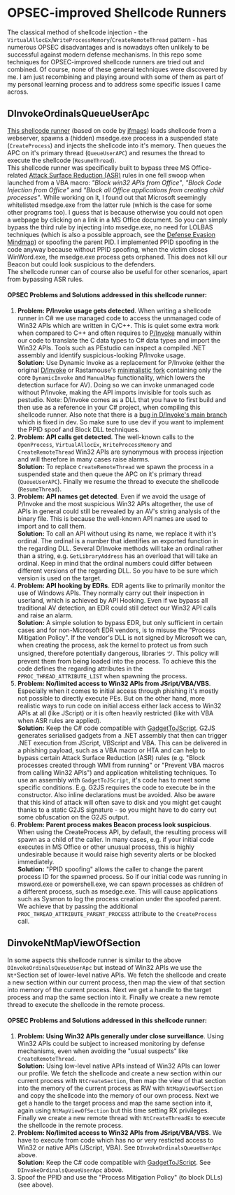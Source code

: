 # OPSEC-improved Shellcode Runners
The classical method of shellcode injection - the `VirtualAllocEx`/`WriteProcessMemory`/`CreateRemoteThread` pattern - has numerous OPSEC disadvantages and is nowadays often unlikely to be successful against modern defense mechanisms. In this repo some techniques for OPSEC-improved shellcode runners are tried out and combined. Of course, none of these general techniques were discovered by me. I am just recombining and playing around with some of them as part of my personal learning process and to address some specific issues I came across.

## DInvokeOrdinalsQueueUserApc
[This shellcode runner](https://github.com/Pwnd4/DefenseEvasion/blob/main/ShellcodeRunners/DInvokeOrdinalsQueueUserApc.cs) (based on code by [jfmaes](https://gist.github.com/jfmaes)) loads shellcode from a webserver, spawns a (hidden) msedge.exe process in a suspended state (`CreateProcess`) and injects the shellcode into it's memory. Then queues the APC on it's primary thread (`QueueUserAPC`) and resumes the thread to execute the shellcode (`ResumeThread`).     
This shellcode runner was specifically built to bypass three MS Office-related [Attack Surface Reduction (ASR)](https://learn.microsoft.com/en-us/microsoft-365/security/defender-endpoint/attack-surface-reduction?view=o365-worldwide) rules in one fell swoop when launched from a VBA macro: *"Block win32 APIs from Office"*, *"Block Code Injection from Office"* and *"Block all Office applications from creating child processes"*. While working on it, I found out that Microsoft seemingly whitelisted msedge.exe from the latter rule (which is the case for some other programs too). I guess that is because otherwise you could not open a webpage by clicking on a link in a MS Office document. So you can simply bypass the third rule by injecting into msedge.exe, no need for LOLBAS techniques (which is also a possible approach, see the [Defense Evasion Mindmap](https://github.com/Pwnd4/DefenseEvasion/blob/main/CobaltStrikeDefenseEvasion.pdf)) or spoofing the parent PID. I implemented PPID spoofing in the code anyway because without PPID spoofing, when the victim closes WinWord.exe, the msedge.exe process gets orphaned. This does not kill our Beacon but could look suspicious to the defenders.  
The shellcode runner can of course also be useful for other scenarios, apart from bypassing ASR rules.

#### OPSEC Problems and Solutions addressed in this shellcode runner:
1. **Problem: P/Invoke usage gets detected**. When writing a shellcode runner in C# we use managed code to access the unmanaged code of Win32 APIs which are written in C/C++. This is quiet some extra work when compared to C++ and often requires to [P/Invoke](https://docs.microsoft.com/en-us/dotnet/standard/native-interop/pinvoke) manually within our code to translate the C data types to C# data types and import the Win32 APIs. Tools such as PEstudio can inspect a compiled .NET assembly and identify suspicious-looking P/Invoke usage.  
**Solution:** Use Dynamic Invoke as a replacement for P/Invoke (either the original [D/Invoke](https://github.com/TheWover/DInvoke) or Rastamouse's [minimalistic fork](https://github.com/rasta-mouse/DInvoke/) containing only the core `DynamicInvoke` and `ManualMap` functionality, which lowers the detection surface for AV). Doing so we can invoke unmanaged code without P/Invoke, making the API imports invisible for tools such as pestudio. Note: D/Invoke comes as a DLL that you have to first build and then use as a reference in your C# project, when compiling this shellcode runner. Also note that there is a [bug in D/Invoke's main branch](https://github.com/TheWover/DInvoke/issues/13) which is fixed in dev. So make sure to use dev if you want to implement the PPID spoof and Block DLL techniques.
2. **Problem: API calls get detected**. The well-known calls to the `OpenProcess`, `VirtualAllocEx`, `WriteProcessMemory` and `CreateRemoteThread` Win32 APIs are synonymous with process injection and will therefore in many cases raise alarms.  
**Solution:** To replace `CreateRemoteThread` we spawn the process in a suspended state and then queue the APC on it's primary thread (`QueueUserAPC`). Finally we resume the thread to execute the shellcode (`ResumeThread`). 
3. **Problem: API names get detected**. Even if we avoid the usage of P/Invoke and the most suspicious Win32 APIs altogether, the use of APIs in general could still be revealed by an AV's string analysis of the binary file. This is because the well-known API names are used to import and to call them.  
**Solution:** To call an API without using its name, we replace it with it's ordinal. The ordinal is a number that identifies an exported function in the regarding DLL. Several D/Invoke methods will take an ordinal rather than a string, e.g. `GetLibraryAddress` has an overload that will take an ordinal. Keep in mind that the ordinal numbers could differ between different versions of the regarding DLL. So you have to be sure which version is used on the target.
4. **Problem: API hooking by EDRs**. EDR agents like to primarily monitor the use of Windows APIs. They normally carry out their inspection in userland, which is achieved by API Hooking.  Even if we bypass all traditional AV detection, an EDR could still detect our Win32 API calls and raise an alarm.  
**Solution:** A simple solution to bypass EDR, but only sufficient in certain cases and for non-Microsoft EDR vendors, is to misuse the "Process Mitigation Policy". If the vendor's DLL is not signed by Microsoft we can, when creating the process, ask the kernel to protect us from such unsigned, therefore potentially dangerous, libraries ツ. This policy will prevent them from being loaded into the process. To achieve this the code defines the regarding attributes in the `PPROC_THREAD_ATTRIBUTE_LIST` when spawning the process. 
5. **Problem: No/limited access to Win32 APIs from JSript/VBA/VBS**. Especially when it comes to initial access through phishing it's mostly not possible to directly execute PEs. But on the other hand, more realistic ways to run code on initial access either lack access to Win32 APIs at all (like JScript) or it is often heavily restricted (like with VBA when ASR rules are applied).  
**Solution:** Keep the C# code compatible with [GadgetToJScript](https://github.com/med0x2e/GadgetToJScript). G2JS generates serialised gadgets from a .NET assembly that then can trigger .NET execution from JScript, VBScript and VBA. This can be delivered in a phishing payload, such as a VBA macro or HTA and can help to bypass certain Attack Surface Reduction (ASR) rules (e.g. "Block processes created through WMI from running" or "Prevent VBA macros from calling Win32 APIs") and application whitelisting techniques. To use an assembly with `GadgetToJScript`, it's code has to meet some specific conditions. E.g. G2JS requires the code to execute be in the constructor. Also inline declarations must be avoided. Also be aware that this kind of attack will often save to disk and you might get caught thanks to a static G2JS signature - so you might have to do carry out some obfuscation on the G2JS output.
6. **Problem: Parent process makes Beacon process look suspicious**. When using the CreateProcess API, by default, the resulting process will spawn as a child of the caller. In many cases, e.g. if your initial code executes in MS Office or other unusual process, this is highly undesirable because it would raise high severity alerts or be blocked immediately.  
**Solution:** "PPID spoofing" allows the caller to change the parent process ID for the spawned process.  So if our initial code was running in msword.exe or powershell.exe, we can spawn processes as children of a different process, such as msedge.exe.  This will cause applications such as Sysmon to log the process creation under the spoofed parent. We achieve that by passing the additional `PROC_THREAD_ATTRIBUTE_PARENT_PROCESS` attribute to the `CreateProcess` call. 

## DinvokeNtMapViewOfSection
In some aspects this shellcode runner is similar to the above `DInvokeOrdinalsQueueUserApc` but instead of Win32 APIs we use the `Nt*`Section set of lower-level native APIs. We fetch the shellcode and create a new section within our current process, then map the view of that section into memory of the current process. Next we get a handle to the target process and map the same section into it. Finally we create a new remote thread to execute the shellcode in the remote process.


#### OPSEC Problems and Solutions addressed in this shellcode runner:
1. **Problem: Using Win32 APIs generally under close surveillance**. Using Win32 APIs could be subject to increased monitoring by defense mechanisms, even when avoiding the "usual suspects" like `CreateRemoteThread`.  
**Solution:** Using low-level native APIs instead of Win32 APIs can lower our profile. We fetch the shellcode and create a new section within our current process with `NtCreateSection`, then map the view of that section into the memory of the current process as RW with `NtMapViewOfSection` and copy the shellcode into the memory of our own process. Next we get a handle to the target process and map the same section into it, again using `NtMapViewOfSection` but this time setting RX privileges. Finally we create a new remote thread with `NtCreateThreadEx` to execute the shellcode in the remote process.
2. **Problem: No/limited access to Win32 APIs from JSript/VBA/VBS**. We have to execute from code which has no or very resticted access to Win32 or native APIs (JScript, VBA). See `DInvokeOrdinalsQueueUserApc` above.  
**Solution:** Keep the C# code compatible with [GadgetToJScript](https://github.com/med0x2e/GadgetToJScript). See `DInvokeOrdinalsQueueUserApc` above.  
3. Spoof the PPID and use the "Process Mitigation Policy" (to block DLLs) (see above).
